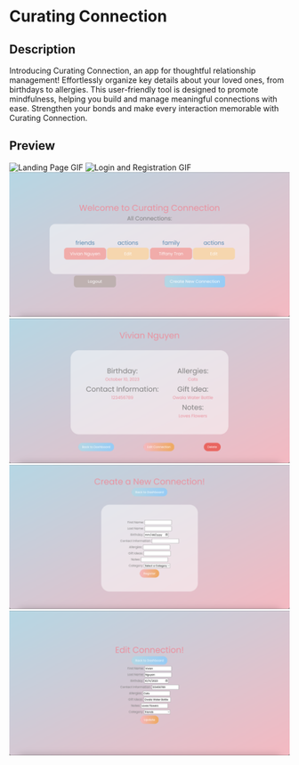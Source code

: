 # Curating Connection
## Description 
Introducing Curating Connection, an app for thoughtful relationship management! Effortlessly organize key details about your loved ones, from birthdays to allergies. This user-friendly tool is designed to promote mindfulness, helping you build and manage meaningful connections with ease. Strengthen your bonds and make every interaction memorable with Curating Connection.
<!-- 
Backlog: 
Simplify your gift-giving with a handy list of ideas and set reminders for important dates. 
-->

## Preview
![Landing Page GIF](assets/LandingPage.gif)
![Login and Registration GIF](assets/LoginReg.gif)
![Dashboard](assets/Dashboard.png)
![Connection Display](assets/ConnectionDisplay.png)
![Connection Create](assets/ConnectionCreate.png)
![Connection Edit](assets/ConnectionEdit.png)